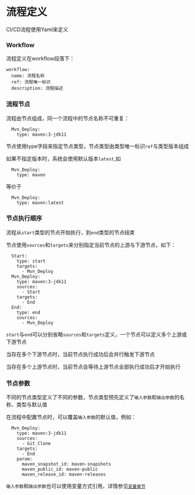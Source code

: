 # 流程定义

CI/CD流程使用Yaml来定义

### Workflow

流程定义在workflow段落下：

```
workflow:
  name: 流程名称
  ref: 流程唯一标识
  description: 流程描述
```

### 流程节点

流程由节点组成，同一个流程中的节点名称不可重复：

```
  Mvn_Deploy:
    type: maven:3-jdk11
```

节点使用type字段来指定节点类型，节点类型由类型唯一标识`ref`与类型版本组成

如果不指定版本时，系统会使用默认版本`latest`,如

```
  Mvn_Deploy:
    type: maven
```

等价于

```
  Mvn_Deploy:
    type: maven:latest
```

### 节点执行顺序

流程从`start`类型的节点开始执行，到`end`类型的节点结束

节点使用`sources`和`targets`来分别指定当前节点的上游与下游节点，如下：

```
  Start:
    type: start
    targets:
      - Mvn_Deploy
  Mvn_Deploy:
    type: maven:3-jdk11
    sources:
      - Start
    targets:
      - End
  End:
    type: end
    sources:
      - Mvn_Deploy
```

`start`与`end`可以分别省略`sources`和`targets`定义，一个节点可以定义多个上游或下游节点

当存在多个下游节点时，当前节点执行成功后会并行触发下游节点

当存在多个上游节点时，当前节点会等待上游节点全部执行成功后才开始执行

### 节点参数

不同的节点类型定义了不同的参数，节点类型预先定义了`输入参数`和`输出参数`的名称、类型与默认值

在流程中配置节点时，可以覆盖`输入参数`的默认值，例如：

```
  Mvn_Deploy:
    type: maven:3-jdk11
    sources:
      - Git_Clone
    targets:
      - End
    param:
      maven_snapshot_id: maven-snapshots
      maven_public_id: maven-public
      maven_release_id: maven-releases
```

`输入参数`和`输出参数`也可以使用变量方式引用，详情参见[`变量章节`](vars.md)